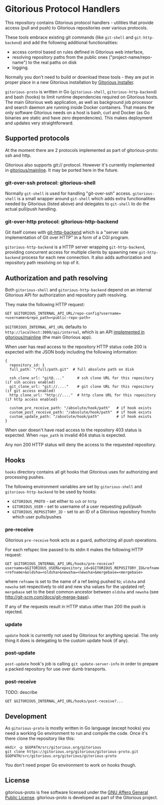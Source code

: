 # Gitorious Protocol Handlers

This repository contains Gitorious protocol handlers - utilities that provide
access (pull and push) to Gitorious repositories over various protocols.

These tools embrace existing git commands (like `git-shell` and
`git-http-backend`) and add the following additional functionalities:

* access control based on rules defined in Gitorious web interface,
* resolving repository paths from the public ones ("project-name/repo-name") to
  the real paths on disk
* logging.

Normally you don't need to build or download these tools - they are put in
proper place in a new Gitorious installation by
[Gitorious installer](https://gitorious.org/gitorious/ce-installer).

`gitorious-proto` is written in Go (`gitorious-shell`,
`gitorious-http-backend`) and bash (hooks) to limit runtime dependencies
required on Gitorious hosts. The main Gitorious web application, as well as
background job processor and search daemon are running inside Docker
containers. That means the only software Gitorious needs on a host is bash,
curl and Docker (as Go binaries are static and have zero dependencies). This
makes deployment and updates very straightforward.

## Supported protocols

At the moment there are 2 protocols implemented as part of gitorious-proto: ssh
and http.

Gitorious also supports git:// protocol. However it's currently implemented in
[gitorious/mainline](https://gitorious.org/gitorious/mainline). It may be
ported here in the future.

### git-over-ssh protocol: gitorious-shell

Normally `git-shell` is used for handling "git-over-ssh" access.
`gitorious-shell` is a small wrapper around `git-shell` which adds extra
functionalities needed by Gitorious (listed above) and delegates to `git-shell`
to do the actual pull/push handling.

### git-over-http protocol: gitorious-http-backend

Git itself comes with
[git-http-backend](http://git-scm.com/docs/git-http-backend) which is a "server
side implementation of Git over HTTP" in a form of a CGI program.

`gitorious-http-backend` is a HTTP server wrapping `git-http-backend`,
providing concurrent access for multiple clients by spawning new
`git-http-backend` process for each new connection. It also adds authorization
and repository path resolving on top of it.

## Authorization and path resolving

Both `gitorious-shell` and `gitorious-http-backend` depend on an internal
Gitorious API for authorization and repository path resolving.

They make the following HTTP request:

    GET $GITORIOUS_INTERNAL_API_URL/repo-config?username=<username>&repo_path=<public-repo-path>

`$GITORIOUS_INTERNAL_API_URL` defaults to `http://localhost:3000/api/internal`,
which is an API [implemented in
gitorious/mainline](https://gitorious.org/gitorious/mainline/source/master:app/controllers/api/internal/repository_configurations_controller.rb)
(the main Gitorious app).

When user has read access to the repository HTTP status code 200 is expected
with the JSON body including the following information:

    {
      repository_id: 1
      full_path: "/full/path.git"  # full absolute path on disk

      ssh_clone_url: "git@...."      # ssh clone URL for this repository (if ssh access enabled)
      git_clone_url: "git://...."    # git clone URL for this repository (if git access enabled)
      http_clone_url: "http://...."  # http clone URL for this repository (if http access enabled)

      custom_pre_receive_path: "/absolute/hook/path"   # if hook exists
      custom_post_receive_path: "/absolute/hook/path"  # if hook exists
      custom_update_path: "/absolute/hook/path"        # if hook exists
    }

When user doesn't have read access to the repository 403 status is expected.
When `repo_path` is invalid 404 status is expected.

Any non 200 HTTP status will deny the access to the requested repository.

## Hooks

`hooks` directory contains all git hooks that Gitorious uses for authorizing
and processing pushes.

The following environment variables are set by `gitorious-shell` and
`gitorious-http-backend` to be used by hooks:

* `GITORIOUS_PROTO` - set either to `ssh` or `http`
* `GITORIOUS_USER` - set to username of a user requesting pull/push
* `GITORIOUS_REPOSITORY_ID` - set to an ID of a Gitorious repository from/to which
  user pulls/pushes

### pre-receive

Gitorious `pre-receive` hook acts as a guard, authorizing all push operations.

For each refspec line passed to its stdin it makes the following HTTP request:

    GET $GITORIOUS_INTERNAL_API_URL/hooks/pre-receive?username=$GITORIOUS_USER&repository_id=$GITORIOUS_REPOSITORY_ID&refname=<refname>&oldsha=<oldsha>&newsha=<newsha>&mergebase=<mergebase>

where `refname` is set to the name of a ref being pushed to; `oldsha` and
`newsha` set respectively to old and new sha values for the updated ref;
`mergebase` set to the best common ancestor between `oldsha` and `newsha` (see
http://git-scm.com/docs/git-merge-base).

If any of the requests result in HTTP status other than 200 the push is
rejected.

### update

`update` hook is currently not used by Gitorious for anything special. The only
thing it does is delegating to the custom update hook (if any).

### post-update

`post-update` hook's job is calling `git update-server-info` in order to
prepare a packed repository for use over dumb transports.

### post-receive

TODO: describe

    GET $GITORIOUS_INTERNAL_API_URL/hooks/post-receive?...

## Development

As `gitorious-proto` is mostly written in Go language (except hooks) you need a
working Go environment to run and compile the code. Once it's there clone the
repository like this:

    mkdir -p $GOPATH/src/gitorious.org/gitorious
    git clone https://gitorious.org/gitorious/gitorious-proto.git $GOPATH/src/gitorious.org/gitorious/gitorious-proto

You don't need proper Go environment to work on hooks though.

## License

gitorious-proto is free software licensed under the
[GNU Affero General Public License](http://www.gnu.org/licenses/agpl-3.0.html).
gitorious-proto is developed as part of the Gitorious project.

